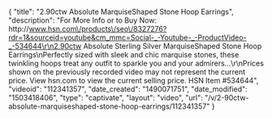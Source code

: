 {
    "title": "2.90ctw Absolute MarquiseShaped Stone Hoop Earrings",
    "description": "For More Info or to Buy Now: http:\/\/www.hsn.com\/products\/seo\/8327276?rdr=1&sourceid=youtube&cm_mmc=Social-_-Youtube-_-ProductVideo-_-534644\r\n2.90ctw Absolute Sterling Silver MarquiseShaped Stone Hoop Earrings\nPerfectly sized with sleek and chic marquise stones, these twinkling hoops treat any outfit to sparkle you  and your admirers...\r\nPrices shown on the previously recorded video may not represent the current price.  View hsn.com to view the current selling price. HSN Item #534644",
    "videoid": "112341357",
    "date_created": "1490071751",
    "date_modified": "1503418406",
    "type": "captivate",
    "layout": "video",
    "url": "\/v\/2-90ctw-absolute-marquiseshaped-stone-hoop-earrings\/112341357"
}